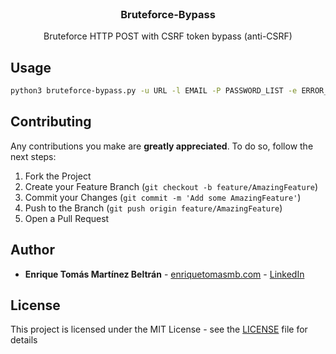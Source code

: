 <!-- PROJECT LOGO -->
<br>
<p align="center">
  <h3 align="center">Bruteforce-Bypass</h3>

  <p align="center">
    Bruteforce HTTP POST with CSRF token bypass (anti-CSRF)
    <br>
  </p>
</p>


## Usage
```sh
python3 bruteforce-bypass.py -u URL -l EMAIL -P PASSWORD_LIST -e ERROR_MESSAGE -c CSRF_FIELD_NAME
```

## Contributing

Any contributions you make are **greatly appreciated**. To do so, follow the next steps:

1. Fork the Project
2. Create your Feature Branch (`git checkout -b feature/AmazingFeature`)
3. Commit your Changes (`git commit -m 'Add some AmazingFeature'`)
4. Push to the Branch (`git push origin feature/AmazingFeature`)
5. Open a Pull Request

## Author

* **Enrique Tomás Martínez Beltrán** - [enriquetomasmb.com](https://enriquetomasmb.com) - [LinkedIn](https://www.linkedin.com/in/enrique-tomas/)


## License

This project is licensed under the MIT License - see the [LICENSE](LICENSE) file for details
